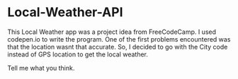 # Local-Weather-API

This Local Weather app was a project idea from FreeCodeCamp.  I used codepen.io to write the program.
One of the first problems encountered was that the location wasnt that accurate.
So, I decided to go with the City code instead of GPS location to get the local weather.

Tell me what you think.
